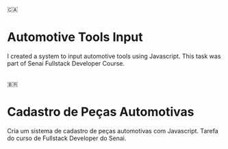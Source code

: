 :canada:
# Automotive Tools Input
I created a system to input automotive tools using Javascript.
This task was part of Senai Fullstack Developer Course.
<br/>
<br/>

:brazil:
# Cadastro de Peças Automotivas
Cria um sistema de cadastro de peças automotivas com Javascript. 
Tarefa do curso de Fullstack Developer do Senai.
